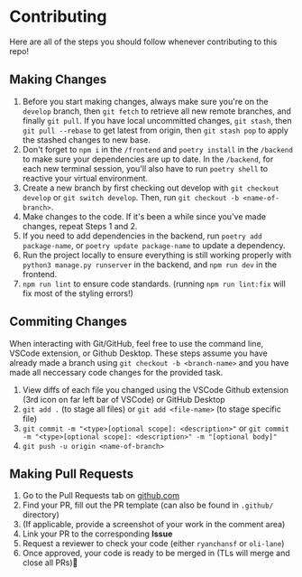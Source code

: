 # Contributing

Here are all of the steps you should follow whenever contributing to this repo!

## Making Changes

1. Before you start making changes, always make sure you're on the `develop` branch, then `git fetch` to retrieve all new remote branches, and finally `git pull`. If you have local uncommitted changes, `git stash`, then `git pull --rebase` to get latest from origin, then `git stash pop` to apply the stashed changes to new base.
2. Don't forget to `npm i` in the `/frontend` and `poetry install` in the `/backend` to make sure your dependencies are up to date. In the `/backend`, for each new terminal session, you'll also have to run `poetry shell` to reactive your virtual environment.
3. Create a new branch by first checking out develop with `git checkout develop` or `git switch develop`. Then, run `git checkout -b <name-of-branch>`.
4. Make changes to the code. If it's been a while since you've made changes, repeat Steps 1 and 2.
5. If you need to add dependencies in the backend, run `poetry add package-name`, or `poetry update package-name` to update a dependency.
6. Run the project locally to ensure everything is still working properly with `python3 manage.py runserver` in the backend, and `npm run dev` in the frontend.
7. `npm run lint` to ensure code standards. (running `npm run lint:fix` will fix most of the styling errors!)

## Commiting Changes

When interacting with Git/GitHub, feel free to use the command line, VSCode extension, or Github Desktop. These steps assume you have already made a branch using `git checkout -b <branch-name>` and you have made all neccessary code changes for the provided task.

1. View diffs of each file you changed using the VSCode Github extension (3rd icon on far left bar of VSCode) or GitHub Desktop
2. `git add .` (to stage all files) or `git add <file-name>` (to stage specific file)
3. `git commit -m "<type>[optional scope]: <description>"` or
   `git commit -m "<type>[optional scope]: <description>" -m "[optional body]"`
4. `git push -u origin <name-of-branch>`

## Making Pull Requests

1. Go to the Pull Requests tab on [github.com](https://github.com/)
2. Find your PR, fill out the PR template (can also be found in `.github/` directory)
3. (If applicable, provide a screenshot of your work in the comment area)
4. Link your PR to the corresponding **Issue**
5. Request a reviewer to check your code (either `ryanchansf` or `oli-lane`)
6. Once approved, your code is ready to be merged in (TLs will merge and close all PRs)🎉   
